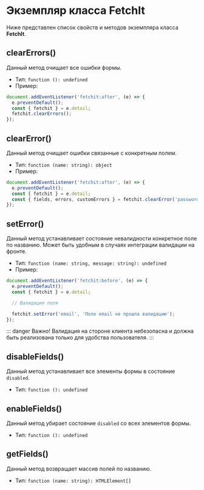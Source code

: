 # Экземпляр класса FetchIt

Ниже представлен список свойств и методов экземпляра класса **FetchIt**.

## clearErrors()

Данный метод очищает все ошибки формы.

- Тип: `function (): undefined`
- Пример:

```js
document.addEventListener('fetchit:after', (e) => {
  e.preventDefault();
  const { fetchit } = e.detail;
  fetchit.clearErrors();
});
```

## clearError()

Данный метод очищает ошибки связанные с конкретным полем.

- Тип: `function (name: string): object`
- Пример:

```js
document.addEventListener('fetchit:after', (e) => {
  e.preventDefault();
  const { fetchit } = e.detail;
  const { fields, errors, customErrors } = fetchit.clearError('password');
});
```

## setError()

Данный метод устанавливает состояние невалидности конкретное поле по названию. Может быть удобным в случаях интеграции валидации на фронте.

- Тип: `function (name: string, message: string): undefined`
- Пример:

```js
document.addEventListener('fetchit:before', (e) => {
  e.preventDefault();
  const { fetchit } = e.detail;

  // Валидация поля

  fetchit.setError('email', 'Поле email не прошла валидацию');
});
```

::: danger Важно!
Валидация на стороне клиента небезопасна и должна быть реализована только для удобства пользователя.
:::

## disableFields()

Данный метод устанавливает все элементы формы в состояние `disabled`.

- Тип: `function (): undefined`

## enableFields()

Данный метод убирает состояние `disabled` со всех элементов формы.

- Тип: `function (): undefined`

## getFields()

Данный метод возвращает массив полей по названию.

- Тип: `function (name: string): HTMLElement[]`

<!-- ## getErrors()

Данный метод возвращает массив элементов-обёртков ошибок по названию поля.

- Тип: `function (name: string): HTMLElement[]`

## getCustomErrors()

Данный метод возвращает массив элементов у которых есть `data-custom="*"` по названию поля.

- Тип: `function (name: string): HTMLElement[]` -->
